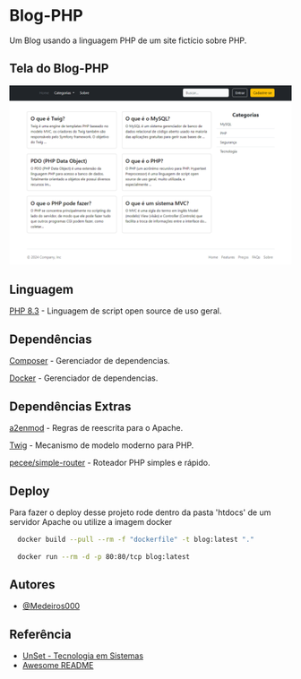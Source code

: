 
# Blog-PHP

Um Blog usando a linguagem PHP de um site fictício
sobre PHP.


## Tela do Blog-PHP

![Screenshot](https://raw.githubusercontent.com/Medeiros000/Medeiros000/a382f95afb70a0d629aa888c3f084abb6eb94a51/imagens/exemplo.png)
## Linguagem

[PHP 8.3](https://www.php.net/releases/8.3/en.php) - Linguagem de script open source de uso geral.


## Dependências
[Composer](https://getcomposer.org/) - Gerenciador de dependencias.

[Docker](https://www.docker.com/) - Gerenciador de dependencias.

## Dependências Extras
[a2enmod](https://www.digitalocean.com/community/tutorials/how-to-rewrite-urls-with-mod_rewrite-for-apache-on-ubuntu-20-04) - Regras de reescrita para o Apache.

[Twig](https://twig.symfony.com/doc/3.x/installation.html) - Mecanismo de modelo moderno para PHP.

[pecee/simple-router](https://packagist.org/packages/pecee/simple-router) - Roteador PHP simples e rápido.


## Deploy

Para fazer o deploy desse projeto rode dentro da pasta 'htdocs' de um servidor Apache ou utilize a imagem docker

```bash
  docker build --pull --rm -f "dockerfile" -t blog:latest "." 
```
```bash
  docker run --rm -d -p 80:80/tcp blog:latest 
```

## Autores

- [@Medeiros000](https://github.com/Medeiros000)


## Referência

 - [UnSet - Tecnologia em  Sistemas](https://www.unset.com.br/)
 - [Awesome README](https://github.com/matiassingers/awesome-readme)

